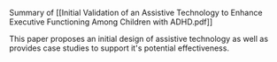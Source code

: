 Summary of [[Initial Validation of an Assistive Technology to Enhance Executive Functioning Among Children with ADHD.pdf]]

This paper proposes an initial design of assistive technology as well as provides case studies to support it's potential effectiveness.
